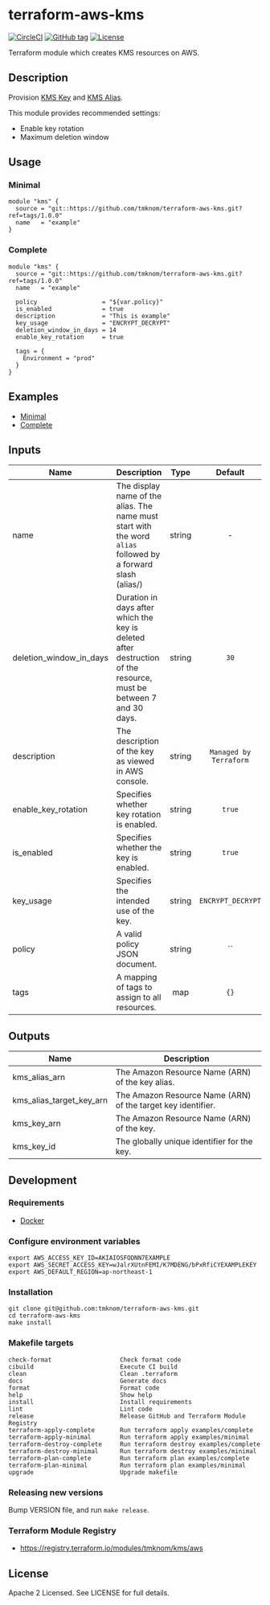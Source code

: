 # terraform-aws-kms

[![CircleCI](https://circleci.com/gh/tmknom/terraform-aws-kms.svg?style=svg)](https://circleci.com/gh/tmknom/terraform-aws-kms)
[![GitHub tag](https://img.shields.io/github/tag/tmknom/terraform-aws-kms.svg)](https://registry.terraform.io/modules/tmknom/kms/aws)
[![License](https://img.shields.io/github/license/tmknom/terraform-aws-kms.svg)](https://opensource.org/licenses/Apache-2.0)

Terraform module which creates KMS resources on AWS.

## Description

Provision [KMS Key](https://docs.aws.amazon.com/kms/latest/developerguide/overview.html) and
[KMS Alias](https://docs.aws.amazon.com/kms/latest/developerguide/programming-aliases.html).

This module provides recommended settings:

- Enable key rotation
- Maximum deletion window

## Usage

### Minimal

```hcl
module "kms" {
  source = "git::https://github.com/tmknom/terraform-aws-kms.git?ref=tags/1.0.0"
  name   = "example"
}
```

### Complete

```hcl
module "kms" {
  source = "git::https://github.com/tmknom/terraform-aws-kms.git?ref=tags/1.0.0"
  name   = "example"

  policy                  = "${var.policy}"
  is_enabled              = true
  description             = "This is example"
  key_usage               = "ENCRYPT_DECRYPT"
  deletion_window_in_days = 14
  enable_key_rotation     = true

  tags = {
    Environment = "prod"
  }
}
```

## Examples

- [Minimal](https://github.com/tmknom/terraform-aws-kms/tree/master/examples/minimal)
- [Complete](https://github.com/tmknom/terraform-aws-kms/tree/master/examples/complete)

## Inputs

| Name                    | Description                                                                                                       |  Type  |        Default         | Required |
| ----------------------- | ----------------------------------------------------------------------------------------------------------------- | :----: | :--------------------: | :------: |
| name                    | The display name of the alias. The name must start with the word `alias` followed by a forward slash (alias/)     | string |           -            |   yes    |
| deletion_window_in_days | Duration in days after which the key is deleted after destruction of the resource, must be between 7 and 30 days. | string |          `30`          |    no    |
| description             | The description of the key as viewed in AWS console.                                                              | string | `Managed by Terraform` |    no    |
| enable_key_rotation     | Specifies whether key rotation is enabled.                                                                        | string |         `true`         |    no    |
| is_enabled              | Specifies whether the key is enabled.                                                                             | string |         `true`         |    no    |
| key_usage               | Specifies the intended use of the key.                                                                            | string |   `ENCRYPT_DECRYPT`    |    no    |
| policy                  | A valid policy JSON document.                                                                                     | string |        `` | no         |
| tags                    | A mapping of tags to assign to all resources.                                                                     |  map   |          `{}`          |    no    |

## Outputs

| Name                     | Description                                                  |
| ------------------------ | ------------------------------------------------------------ |
| kms_alias_arn            | The Amazon Resource Name (ARN) of the key alias.             |
| kms_alias_target_key_arn | The Amazon Resource Name (ARN) of the target key identifier. |
| kms_key_arn              | The Amazon Resource Name (ARN) of the key.                   |
| kms_key_id               | The globally unique identifier for the key.                  |

## Development

### Requirements

- [Docker](https://www.docker.com/)

### Configure environment variables

```shell
export AWS_ACCESS_KEY_ID=AKIAIOSFODNN7EXAMPLE
export AWS_SECRET_ACCESS_KEY=wJalrXUtnFEMI/K7MDENG/bPxRfiCYEXAMPLEKEY
export AWS_DEFAULT_REGION=ap-northeast-1
```

### Installation

```shell
git clone git@github.com:tmknom/terraform-aws-kms.git
cd terraform-aws-kms
make install
```

### Makefile targets

```text
check-format                   Check format code
cibuild                        Execute CI build
clean                          Clean .terraform
docs                           Generate docs
format                         Format code
help                           Show help
install                        Install requirements
lint                           Lint code
release                        Release GitHub and Terraform Module Registry
terraform-apply-complete       Run terraform apply examples/complete
terraform-apply-minimal        Run terraform apply examples/minimal
terraform-destroy-complete     Run terraform destroy examples/complete
terraform-destroy-minimal      Run terraform destroy examples/minimal
terraform-plan-complete        Run terraform plan examples/complete
terraform-plan-minimal         Run terraform plan examples/minimal
upgrade                        Upgrade makefile
```

### Releasing new versions

Bump VERSION file, and run `make release`.

### Terraform Module Registry

- <https://registry.terraform.io/modules/tmknom/kms/aws>

## License

Apache 2 Licensed. See LICENSE for full details.
